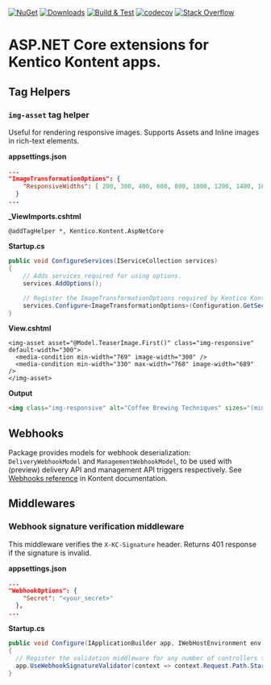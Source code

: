 [![NuGet](https://img.shields.io/nuget/vpre/Kentico.Kontent.AspNetCore.svg)](https://www.nuget.org/packages/Kentico.Kontent.AspNetCore/)
[![Downloads](https://img.shields.io/nuget/dt/Kentico.Kontent.AspNetCore.svg)](https://www.nuget.org/packages/Kentico.Kontent.AspNetCore/)
[![Build & Test](https://github.com/Kentico/kontent-aspnetcore/actions/workflows/integrate.yml/badge.svg)](https://github.com/Kentico/kontent-aspnetcore/actions/workflows/integrate.yml)
[![codecov](https://codecov.io/gh/Kentico/kontent-aspnetcore/branch/master/graph/badge.svg?token=U4Y9PQDW6Q)](https://codecov.io/gh/Kentico/kontent-aspnetcore)
[![Stack Overflow](https://img.shields.io/badge/Stack%20Overflow-ASK%20NOW-FE7A16.svg?logo=stackoverflow&logoColor=white)](https://stackoverflow.com/tags/kentico-kontent)

# ASP.NET Core extensions for Kentico Kontent apps.

## Tag Helpers
### `img-asset` tag helper
Useful for rendering responsive images. Supports Assets and Inline images in rich-text elements.


**appsettings.json**
```json
...
"ImageTransformationOptions": {
    "ResponsiveWidths": [ 200, 300, 400, 600, 800, 1000, 1200, 1400, 1600, 2000 ]
  }
...
```

**_ViewImports.cshtml**
```razor
@addTagHelper *, Kentico.Kontent.AspNetCore
```

**Startup.cs**
```csharp
public void ConfigureServices(IServiceCollection services)
{
    // Adds services required for using options.
    services.AddOptions();

    // Register the ImageTransformationOptions required by Kentico Kontent tag helpers
    services.Configure<ImageTransformationOptions>(Configuration.GetSection(nameof(ImageTransformationOptions)));
}
```

**View.cshtml**
```razor
<img-asset asset="@Model.TeaserImage.First()" class="img-responsive" default-width="300">
  <media-condition min-width="769" image-width="300" />
  <media-condition min-width="330" max-width="768" image-width="689" />
</img-asset>
```

**Output**
```html
<img class="img-responsive" alt="Coffee Brewing Techniques" sizes="(min-width: 769px) 300px, (max-width: 768px) and (min-width: 330px) 689px, 300px" src="https://assets-us-01.kc-usercontent.com/975bf280-fd91-488c-994c-2f04416e5ee3/fcbb12e6-66a3-4672-85d9-d502d16b8d9c/which-brewing-fits-you-1080px.jpg?w=2000" srcset="https://assets-us-01.kc-usercontent.com/975bf280-fd91-488c-994c-2f04416e5ee3/fcbb12e6-66a3-4672-85d9-d502d16b8d9c/which-brewing-fits-you-1080px.jpg?w=200 200w,https://assets-us-01.kc-usercontent.com/975bf280-fd91-488c-994c-2f04416e5ee3/fcbb12e6-66a3-4672-85d9-d502d16b8d9c/which-brewing-fits-you-1080px.jpg?w=300 300w,https://assets-us-01.kc-usercontent.com/975bf280-fd91-488c-994c-2f04416e5ee3/fcbb12e6-66a3-4672-85d9-d502d16b8d9c/which-brewing-fits-you-1080px.jpg?w=400 400w,https://assets-us-01.kc-usercontent.com/975bf280-fd91-488c-994c-2f04416e5ee3/fcbb12e6-66a3-4672-85d9-d502d16b8d9c/which-brewing-fits-you-1080px.jpg?w=600 600w,https://assets-us-01.kc-usercontent.com/975bf280-fd91-488c-994c-2f04416e5ee3/fcbb12e6-66a3-4672-85d9-d502d16b8d9c/which-brewing-fits-you-1080px.jpg?w=800 800w,https://assets-us-01.kc-usercontent.com/975bf280-fd91-488c-994c-2f04416e5ee3/fcbb12e6-66a3-4672-85d9-d502d16b8d9c/which-brewing-fits-you-1080px.jpg?w=1000 1000w,https://assets-us-01.kc-usercontent.com/975bf280-fd91-488c-994c-2f04416e5ee3/fcbb12e6-66a3-4672-85d9-d502d16b8d9c/which-brewing-fits-you-1080px.jpg?w=1200 1200w,https://assets-us-01.kc-usercontent.com/975bf280-fd91-488c-994c-2f04416e5ee3/fcbb12e6-66a3-4672-85d9-d502d16b8d9c/which-brewing-fits-you-1080px.jpg?w=1400 1400w,https://assets-us-01.kc-usercontent.com/975bf280-fd91-488c-994c-2f04416e5ee3/fcbb12e6-66a3-4672-85d9-d502d16b8d9c/which-brewing-fits-you-1080px.jpg?w=1600 1600w,https://assets-us-01.kc-usercontent.com/975bf280-fd91-488c-994c-2f04416e5ee3/fcbb12e6-66a3-4672-85d9-d502d16b8d9c/which-brewing-fits-you-1080px.jpg?w=2000 2000w" title="Coffee Brewing Techniques" />
```
## Webhooks
Package provides models for webhook deserialization: `DeliveryWebhookModel` and `ManagementWebhookModel`, to be used with (preview) delivery API and management API triggers respectively. See [Webhooks reference](https://kontent.ai/learn/reference/webhooks-reference/) in Kontent documentation.

## Middlewares
### Webhook signature verification middleware
This middleware verifies the `X-KC-Signature` header. Returns 401 response if the signature is invalid.

**appsettings.json**
```json
...
"WebhookOptions": {
    "Secret": "<your_secret>"
  },
...
```

**Startup.cs**
```csharp
public void Configure(IApplicationBuilder app, IWebHostEnvironment env)
{
  // Register the validation middleware for any number of controllers that serve for processing webhooks
  app.UseWebhookSignatureValidator(context => context.Request.Path.StartsWithSegments("/webhooks/webhooks", StringComparison.OrdinalIgnoreCase), Configuration.GetSection(nameof(WebhookOptions)));
}
```

